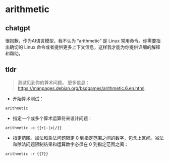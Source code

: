 # arithmetic 
## chatgpt 
很抱歉，作为AI语言模型，我不认为 “arithmetic” 是 Linux 常用命令。你需要指出确切的 Linux 命令或者提供更多上下文信息，这样我才能为你提供详细的解释和帮助。 

## tldr 
 
> 测试见到你的算术问题。
> 更多信息：<https://manpages.debian.org/bsdgames/arithmetic.6.en.html>.

- 开始算术测试：

`arithmetic`

- 指定一个或多个算术运算符来设计问题：

`arithmetic -o {{+|-|x|/}}`

- 指定范围。加法和乘法问题限定 0 到指定范围之间的数字，包含上区间。减法和除法问题限制结果和运算数字必须在 0 到指定范围之间：

`arithmetic -r {{7}}`
